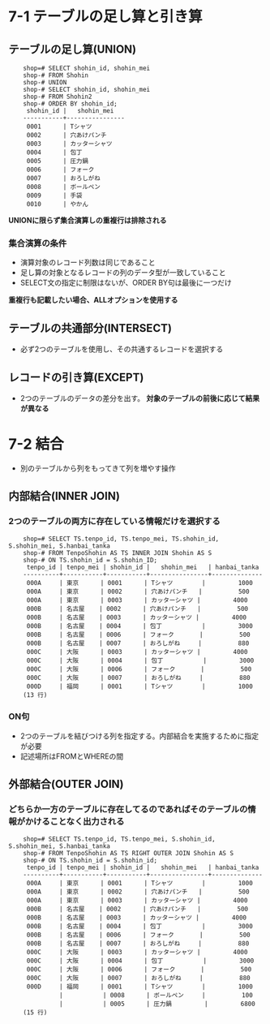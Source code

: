 # 7-1 テーブルの足し算と引き算

## テーブルの足し算(UNION)

        shop=# SELECT shohin_id, shohin_mei
        shop-# FROM Shohin
        shop-# UNION
        shop-# SELECT shohin_id, shohin_mei
        shop-# FROM Shohin2
        shop-# ORDER BY shohin_id;
         shohin_id |   shohin_mei
        -----------+----------------
         0001      | Tシャツ
         0002      | 穴あけパンチ
         0003      | カッターシャツ
         0004      | 包丁
         0005      | 圧力鍋
         0006      | フォーク
         0007      | おろしがね
         0008      | ボールペン
         0009      | 手袋
         0010      | やかん
   
**UNIONに限らず集合演算しの重複行は排除される**

### 集合演算の条件
- 演算対象のレコード列数は同じであること
- 足し算の対象となるレコードの列のデータ型が一致していること
- SELECT文の指定に制限はないが、ORDER BY句は最後に一つだけ

**重複行も記載したい場合、ALLオプションを使用する**

## テーブルの共通部分(INTERSECT)
- 必ず2つのテーブルを使用し、その共通するレコードを選択する

## レコードの引き算(EXCEPT)
- 2つのテーブルのデータの差分を出す。
**対象のテーブルの前後に応じて結果が異なる**


# 7-2 結合
- 別のテーブルから列をもってきて列を増やす操作

## 内部結合(INNER JOIN)
### 2つのテーブルの両方に存在している情報だけを選択する

        shop=# SELECT TS.tenpo_id, TS.tenpo_mei, TS.shohin_id, S.shohin_mei, S.hanbai_tanka
        shop-# FROM TenpoShohin AS TS INNER JOIN Shohin AS S
        shop-# ON TS.shohin_id = S.shohin_ID;
         tenpo_id | tenpo_mei | shohin_id |   shohin_mei   | hanbai_tanka
        ----------+-----------+-----------+----------------+--------------
         000A     | 東京      | 0001      | Tシャツ        |         1000
         000A     | 東京      | 0002      | 穴あけパンチ   |          500
         000A     | 東京      | 0003      | カッターシャツ |         4000
         000B     | 名古屋    | 0002      | 穴あけパンチ   |          500
         000B     | 名古屋    | 0003      | カッターシャツ |         4000
         000B     | 名古屋    | 0004      | 包丁           |         3000
         000B     | 名古屋    | 0006      | フォーク       |          500
         000B     | 名古屋    | 0007      | おろしがね     |          880
         000C     | 大阪      | 0003      | カッターシャツ |         4000
         000C     | 大阪      | 0004      | 包丁           |         3000
         000C     | 大阪      | 0006      | フォーク       |          500
         000C     | 大阪      | 0007      | おろしがね     |          880
         000D     | 福岡      | 0001      | Tシャツ        |         1000
        (13 行)

### ON句
- 2つのテーブルを結びつける列を指定する。内部結合を実施するために指定が必要
- 記述場所はFROMとWHEREの間


## 外部結合(OUTER JOIN)
### どちらか一方のテーブルに存在してるのであればそのテーブルの情報がかけることなく出力される

        shop=# SELECT TS.tenpo_id, TS.tenpo_mei, S.shohin_id, S.shohin_mei, S.hanbai_tanka
        shop-# FROM TenpoShohin AS TS RIGHT OUTER JOIN Shohin AS S
        shop-# ON TS.shohin_id = S.shohin_id;
         tenpo_id | tenpo_mei | shohin_id |   shohin_mei   | hanbai_tanka
        ----------+-----------+-----------+----------------+--------------
         000A     | 東京      | 0001      | Tシャツ        |         1000
         000A     | 東京      | 0002      | 穴あけパンチ   |          500
         000A     | 東京      | 0003      | カッターシャツ |         4000
         000B     | 名古屋    | 0002      | 穴あけパンチ   |          500
         000B     | 名古屋    | 0003      | カッターシャツ |         4000
         000B     | 名古屋    | 0004      | 包丁           |         3000
         000B     | 名古屋    | 0006      | フォーク       |          500
         000B     | 名古屋    | 0007      | おろしがね     |          880
         000C     | 大阪      | 0003      | カッターシャツ |         4000
         000C     | 大阪      | 0004      | 包丁           |         3000
         000C     | 大阪      | 0006      | フォーク       |          500
         000C     | 大阪      | 0007      | おろしがね     |          880
         000D     | 福岡      | 0001      | Tシャツ        |         1000
                  |           | 0008      | ボールペン     |          100
                  |           | 0005      | 圧力鍋         |         6800
        (15 行)
